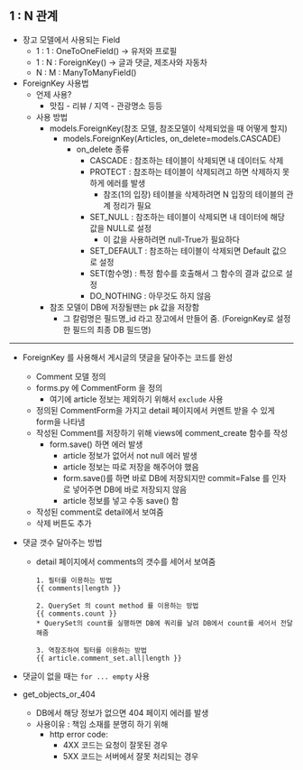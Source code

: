 ## 1 : N 관계

- 장고 모델에서 사용되는 Field
  - 1 : 1 : OneToOneField() -> 유저와 프로필
  - 1 : N : ForeignKey() -> 글과 댓글, 제조사와 자동차
  - N : M : ManyToManyField()
- ForeignKey 사용법
  - 언제 사용?
    - 맛집 - 리뷰 / 지역 - 관광명소 등등
  - 사용 방법
    - models.ForeignKey(참조 모델, 참조모델이 삭제되었을 때 어떻게 할지)
      - models.ForeignKey(Articles, on_delete=models.CASCADE)
        - on_delete 종류
          - CASCADE : 참조하는 테이블이 삭제되면 내 데이터도 삭제
          - PROTECT : 참조하는 테이블이 삭제되려고 하면 삭제하지 못하게 에러를 발생
            - 참조(1의 입장) 테이블을 삭제하려면 N 입장의 테이블의 관계 정리가 필요
          - SET_NULL : 참조하는 테이블이 삭제되면 내 데이터에 해당 값을 NULL로 설정
            - 이 값을 사용하려면 null-True가 필요하다
          - SET_DEFAULT : 참조하는 테이블이 삭제되면 Default 값으로 설정
          - SET(함수명) : 특정 함수를 호출해서 그 함수의 결과 값으로 설정
          - DO_NOTHING : 아무것도 하지 않음
    - 참조 모델이 DB에 저장될땐는 pk 값을 저장함
      - 그 칼럼명은 필드명_id 라고 장고에서 만들어 줌. (ForeignKey로 설정한 필드의 최종 DB 필드명)

---

- ForeignKey 를 사용해서 게시글의 댓글을 달아주는 코드를 완성
  - Comment 모델 정의
  - forms.py 에 CommentForm 을 정의
    - 여기에 article 정보는 제외하기 위해서 `exclude` 사용
  - 정의된 CommentForm을 가지고 detail 페이지에서 커멘트 받을 수 있게 form을 나타냄
  - 작성된 Comment를 저장하기 위해 views에 comment_create 함수를 작성
    - form.save() 하면 에러 발생
      - article 정보가 없어서 not null 에러 발생
      - article 정보는 따로 저장을 해주어야 했음
      - form.save()를 하면 바로 DB에 저장되지만 commit=False 를 인자로 넣어주면 DB에 바로 저장되지 않음
      - article 정보를 넣고 수동 save() 함
  - 작성된 comment로 detail에서 보여줌
  - 삭제 버튼도 추가



- 댓글 갯수 달아주는 방법

  - detail 페이지에서 comments의 갯수를 세어서 보여줌

    ```django
    1. 필터를 이용하는 방법
    {{ comments|length }}
    
    2. QuerySet 의 count method 를 이용하는 방법
    {{ comments.count }}
    * QuerySet의 count를 실행하면 DB에 쿼리를 날려 DB에서 count를 세어서 전달해줌
    
    3. 역참조하여 필터를 이용하는 방법
    {{ article.comment_set.all|length }}
    ```

- 댓글이 없을 때는 `for ... empty` 사용

- get_objects_or_404

  - DB에서 해당 정보가 없으면 404 페이지 에러를 발생
  - 사용이유 : 책임 소재를 분명히 하기 위해
    - http error code:
      - 4XX 코드는 요청이 잘못된 경우
      - 5XX 코드는 서버에서 잘못 처리되는 경우

